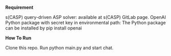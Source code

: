 **Requirement**

s(CASP) query-driven ASP solver: available at s(CASP) GitLab page.
OpenAI Python package with secret key in environmental path: The Python package can be installed by pip install openai


**How To Run**

Clone this repo.
Run python main.py and start chat.
